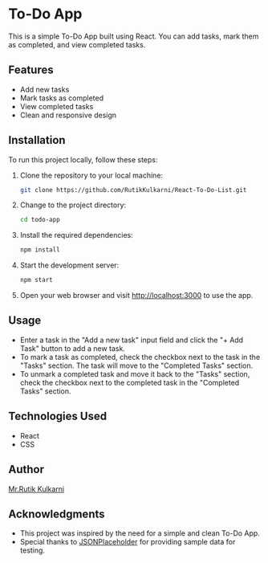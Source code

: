 # To-Do App

This is a simple To-Do App built using React. You can add tasks, mark them as completed, and view completed tasks.

## Features

- Add new tasks
- Mark tasks as completed
- View completed tasks
- Clean and responsive design

## Installation

To run this project locally, follow these steps:

1. Clone the repository to your local machine:

   ```bash
   git clone https://github.com/RutikKulkarni/React-To-Do-List.git
   ```

2. Change to the project directory:

   ```bash
   cd todo-app
   ```

3. Install the required dependencies:

   ```bash
   npm install
   ```

4. Start the development server:

   ```bash
   npm start
   ```

5. Open your web browser and visit [http://localhost:3000](http://localhost:3000) to use the app.

## Usage

- Enter a task in the "Add a new task" input field and click the "+ Add Task" button to add a new task.
- To mark a task as completed, check the checkbox next to the task in the "Tasks" section. The task will move to the "Completed Tasks" section.
- To unmark a completed task and move it back to the "Tasks" section, check the checkbox next to the completed task in the "Completed Tasks" section.

## Technologies Used

- React
- CSS

## Author

[Mr.Rutik Kulkarni](https://www.linkedin.com/in/rutikkulkarni)

## Acknowledgments

- This project was inspired by the need for a simple and clean To-Do App.
- Special thanks to [JSONPlaceholder](https://jsonplaceholder.typicode.com/) for providing sample data for testing.
